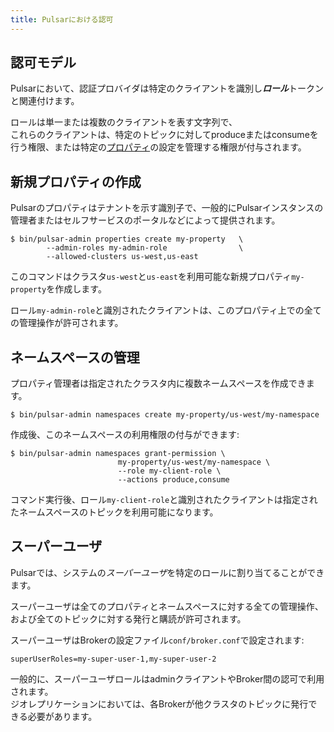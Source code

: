 ```yaml
---
title: Pulsarにおける認可
---
```


## 認可モデル

Pulsarにおいて、認証プロバイダは特定のクライアントを識別し***ロール***トークンと関連付けます。

ロールは単一または複数のクライアントを表す文字列で、  
これらのクライアントは、特定のトピックに対してproduceまたはconsumeを行う権限、または特定の[プロパティ](Architecture.md#プロパティとネームスペース)の設定を管理する権限が付与されます。

## 新規プロパティの作成

Pulsarのプロパティはテナントを示す識別子で、一般的にPulsarインスタンスの管理者またはセルフサービスのポータルなどによって提供されます。

```shell
$ bin/pulsar-admin properties create my-property   \
        --admin-roles my-admin-role                \
        --allowed-clusters us-west,us-east
```

このコマンドはクラスタ`us-west`と`us-east`を利用可能な新規プロパティ`my-property`を作成します。

ロール`my-admin-role`と識別されたクライアントは、このプロパティ上での全ての管理操作が許可されます。

## ネームスペースの管理

プロパティ管理者は指定されたクラスタ内に複数ネームスペースを作成できます。

```
$ bin/pulsar-admin namespaces create my-property/us-west/my-namespace
```

作成後、このネームスペースの利用権限の付与ができます:

```
$ bin/pulsar-admin namespaces grant-permission \
                        my-property/us-west/my-namespace \
                        --role my-client-role \
                        --actions produce,consume
```

コマンド実行後、ロール`my-client-role`と識別されたクライアントは指定されたネームスペースのトピックを利用可能になります。

## スーパーユーザ

Pulsarでは、システムの*スーパーユーザ*を特定のロールに割り当てることができます。

スーパーユーザは全てのプロパティとネームスペースに対する全ての管理操作、および全てのトピックに対する発行と購読が許可されます。

スーパーユーザはBrokerの設定ファイル`conf/broker.conf`で設定されます:

```shell
superUserRoles=my-super-user-1,my-super-user-2
```

一般的に、スーパーユーザロールはadminクライアントやBroker間の認可で利用されます。  
ジオレプリケーションにおいては、各Brokerが他クラスタのトピックに発行できる必要があります。
